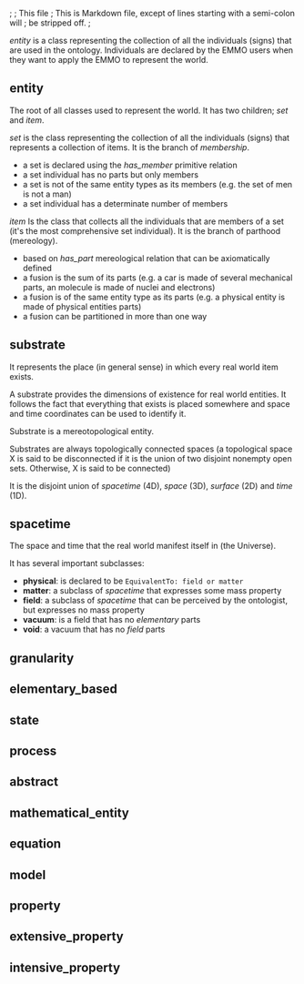 ;
; This file
; This is Markdown file, except of lines starting with a semi-colon will
; be stripped off.
;

*entity* is a class representing the collection of all the individuals
(signs) that are used in the ontology. Individuals are declared by the
EMMO users when they want to apply the EMMO to represent the world.


## entity
The root of all classes used to represent the world.  It has two children;
*set* and *item*.

*set* is the class representing the collection of all the individuals
(signs) that represents a collection of items.  It is the branch of
*membership*.

  - a set is declared using the *has_member* primitive relation
  - a set individual has no parts but only members
  - a set is not of the same entity types as its members (e.g. the set
    of men is not a man)
  - a set individual has a determinate number of members

*item* Is the class that collects all the individuals that are members
of a set (it's the most comprehensive set individual).  It is the
branch of parthood (mereology).

  - based on *has_part* mereological relation that can be axiomatically defined
  - a fusion is the sum of its parts (e.g. a car is made of several
    mechanical parts, an molecule is made of nuclei and electrons)
  - a fusion is of the same entity type as its parts (e.g. a physical
    entity is made of physical entities parts)
  - a fusion can be partitioned in more than one way


## substrate
It represents the place (in general sense) in which every real world
item exists.

A substrate provides the dimensions of existence for real world
entities. It follows the fact that everything that exists is placed
somewhere and space and time coordinates can be used to identify it.

Substrate is a mereotopological entity.

Substrates are always topologically connected spaces (a topological
space X is said to be disconnected if it is the union of two disjoint
nonempty open sets. Otherwise, X is said to be connected)

It is the disjoint union of *spacetime* (4D), *space* (3D), *surface* (2D)
and *time* (1D).


## spacetime
The space and time that the real world manifest itself in (the Universe).

It has several important subclasses:

  - **physical**: is declared to be `EquivalentTo: field or matter`
  - **matter**: a subclass of *spacetime* that expresses some mass property
  - **field**: a subclass of *spacetime* that can be perceived by the
    ontologist, but expresses no mass property
  - **vacuum**: is a field that has no *elementary* parts
  - **void**: a vacuum that has no *field* parts


## granularity

## elementary_based


## state


## process


## abstract


## mathematical_entity


## equation


## model


## property


## extensive_property


## intensive_property
